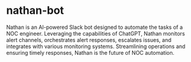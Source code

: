 # nathan-bot
Nathan is an AI-powered Slack bot designed to automate the tasks of a NOC engineer. Leveraging the capabilities of ChatGPT, Nathan monitors alert channels, orchestrates alert responses, escalates issues, and integrates with various monitoring systems. Streamlining operations and ensuring timely responses, Nathan is the future of NOC automation.
